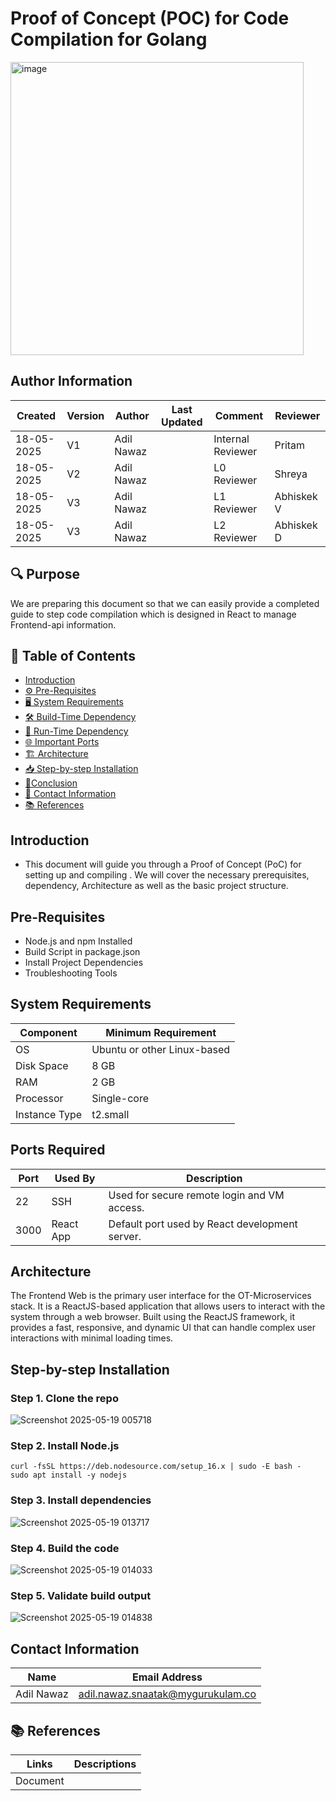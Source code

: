 #  Proof of Concept (POC) for Code Compilation for Golang
<img width="469" alt="image" src="https://github.com/user-attachments/assets/dbf5f68b-df66-4122-8e6f-bd5f7099636a" />


 ##  **Author Information**
| Created     | Version | Author        | Last Updated       | Comment          | Reviewer         |
|-------------|---------|---------------|--------------------|------------------|------------------|
| 18-05-2025  | V1      | Adil Nawaz    |        | Internal Reviewer| Pritam        |
| 18-05-2025  | V2    | Adil Nawaz    |          | L0 Reviewer      | Shreya           |
| 18-05-2025  | V3    | Adil Nawaz    |          | L1 Reviewer      | Abhiskek V         |
| 18-05-2025  | V3    | Adil Nawaz    |          | L2 Reviewer      | Abhiskek D         |


## 🔍 Purpose
We are preparing this document so that we can easily provide a completed guide to step code compilation which is designed in React to manage Frontend-api information.

  
## 📑 Table of Contents
- [Introduction](#introduction)
- [⚙️ Pre-Requisites](#-pre-requisites)
- [🖥️ System Requirements](#-system-requirements)
- [🛠️ Build-Time Dependency](#-build-time-dependency)
- [🚀 Run-Time Dependency](#-run-time-dependency)
- [🌐 Important Ports](#-important-ports)
- [🏗️ Architecture](#-architecture)
- [📥 Step-by-step Installation](#-step-by-step-installation)
- [📝Conclusion](#conclusion)
- [📧 Contact Information ](#-contact-information )
- [📚 References](#-references )


## Introduction 
* This document will guide you through a Proof of Concept (PoC) for setting up and compiling . We will cover the necessary prerequisites, dependency, Architecture as well as the basic project structure.

##  Pre-Requisites

- Node.js and npm Installed
- Build Script in package.json
- Install Project Dependencies
- Troubleshooting Tools

## System Requirements

| Component        | Minimum Requirement           |
|------------------|-------------------------------|
| OS               | Ubuntu or other Linux-based   |
| Disk Space       | 8 GB                         |
| RAM              | 2 GB                          |
| Processor        | Single-core                     |
| Instance Type    | t2.small                      |




## Ports Required

| Port | Used By     | Description                                      |
|------|-------------|--------------------------------------------------|
| 22   | SSH         | Used for secure remote login and VM access.     |
| 3000 | React App   | Default port used by React development server.  |

##  Architecture

The Frontend Web is the primary user interface for the OT-Microservices stack. It is a ReactJS-based application that allows users to interact with the system through a web browser. Built using the ReactJS framework, it provides a fast, responsive, and dynamic UI that can handle complex user interactions with minimal loading times.

##  Step-by-step Installation

### Step 1. Clone the repo


![Screenshot 2025-05-19 005718](https://github.com/user-attachments/assets/65a5a618-ad00-480e-b6f8-c3a9a7b10f0c)

### Step 2. Install Node.js
```
curl -fsSL https://deb.nodesource.com/setup_16.x | sudo -E bash -
sudo apt install -y nodejs
```
### Step 3. Install dependencies

![Screenshot 2025-05-19 013717](https://github.com/user-attachments/assets/02dd3050-a6af-41d3-880e-c5e1f48a7294)

### Step 4. Build the code

![Screenshot 2025-05-19 014033](https://github.com/user-attachments/assets/a97b43cc-e18b-4083-b571-d4d745a6a39e)

### Step 5. Validate build output
![Screenshot 2025-05-19 014838](https://github.com/user-attachments/assets/b294a7bf-d5e0-42da-8f80-13274d784a53)



## Contact Information

| Name         | Email Address                                 |
|--------------|-----------------------------------------------|
| Adil Nawaz | adil.nawaz.snaatak@mygurukulam.co           |

## 📚 References
| Links | Descriptions|
|------|---------------------|
| Document||


